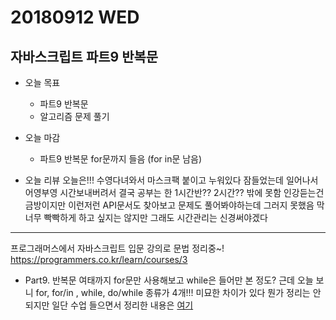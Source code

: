 # 20180912 WED

## 자바스크립트 파트9 반복문

- 오늘 목표
  - 파트9 반복문
  - 알고리즘 문제 풀기

- 오늘 마감
  - 파트9 반복문 for문까지 들음 (for in문 남음)

- 오늘 리뷰
오늘은!!! 수영다녀와서 마스크팩 붙이고 누워있다 잠들었는데
일어나서 어영부영 시간보내버려서 결국 공부는 한 1시간반?? 2시간?? 밖에 못함
인강듣는건 금방이지만 이런저런 API문서도 찾아보고 문제도 풀어봐야하는데 그러지 못했음
막 너무 빡빡하게 하고 싶지는 않지만 그래도 시간관리는 신경써야겠다

---

프로그래머스에서 자바스크립트 입문 강의로 문법 정리중~!
https://programmers.co.kr/learn/courses/3
<br />

- Part9. 반복문 
여태까지 for문만 사용해보고 while은 들어만 본 정도? 
근데 오늘 보니 for, for/in , while, do/while 종류가 4개!!!
미묘한 차이가 있다
뭔가 정리는 안되지만 일단 수업 들으면서 정리한 내용은 [여기](http://choinashil.blog.me/221358307734)
